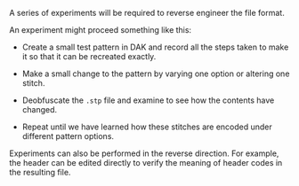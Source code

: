 A series of experiments will be required to reverse engineer the file format.

An experiment might proceed something like this:

* Create a small test pattern in DAK and record all the steps taken to make it
so that it can be recreated exactly.

* Make a small change to the pattern by varying one option or altering one stitch.

* Deobfuscate the `.stp` file and examine to see how the contents have changed.

* Repeat until we have learned how these stitches are encoded under different pattern options.  


Experiments can also be performed in the reverse direction. For example, the header
can be edited directly to verify the meaning of header codes in the resulting file.
